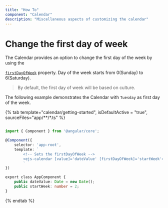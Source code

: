 ```yaml
---
title: "How To"
component: "Calendar"
description: "Miscellaneous aspects of customizing the calendar"
---
```


# Change the first day of week

The Calendar provides an option to change the first day of the week by using the

[`firstDayOfWeek`](../../api/calendar#firstdayofweek)
property.
Day of the week starts from 0(Sunday) to 6(Saturday).

> By default, the first day of week will be based on culture.

The following example demonstrates the Calendar with `Tuesday` as first day of the week.

{% tab template="calendar/getting-started", isDefaultActive = "true", sourceFiles="app/**/*.ts" %}

```typescript

import { Component } from '@angular/core';

@Component({
    selector: 'app-root',
    template: `
        <!-- Sets the firstDayOfWeek -->
        <ejs-calendar [value]='dateValue' [firstDayOfWeek]='startWeek'></ejs-calendar>
        `
})

export class AppComponent {
    public dateValue: Date = new Date();
    public startWeek: number = 2;
}

```

{% endtab %}